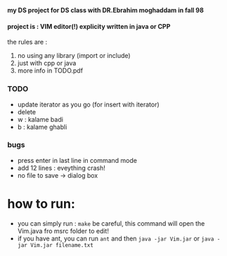 **my DS project for DS class with DR.Ebrahim moghaddam in fall 98**

#### project is : VIM editor(!) explicity written in java or CPP

the rules are :
1. no using any library (import or include)
2. just with cpp or java
3. more info in TODO.pdf
 
### TODO
+ update iterator as you go (for insert with iterator)
+ delete
+ w : kalame badi
+ b : kalame ghabli 


### bugs
+ press enter in last line in command mode 
+ add 12 lines : eveything crash!
+ no file to save -> dialog box

# how to run: 
+ you can simply run : `make` 
	be careful, this command will open the Vim.java fro msrc folder to edit! 
+ if you have ant, you can run `ant` and then `java -jar Vim.jar`
	or `java -jar Vim.jar filename.txt`
